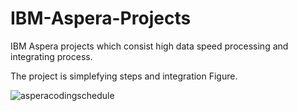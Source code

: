 # IBM-Aspera-Projects
IBM Aspera projects which consist high data speed processing and integrating process.

The project is simplefying steps and integration Figure.


![asperacodingschedule](https://user-images.githubusercontent.com/11626327/86323022-02a94800-bc77-11ea-8b89-7dfefc16218c.JPG)
